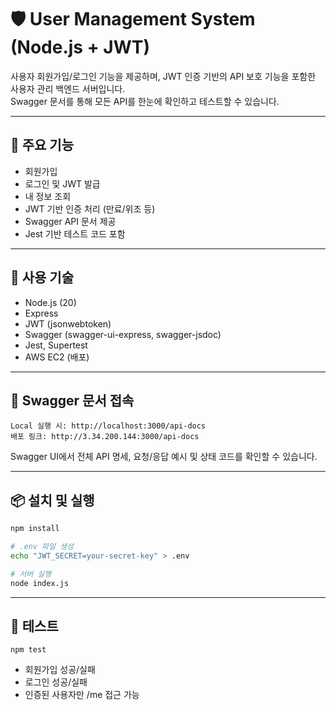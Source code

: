 # 🛡️ User Management System (Node.js + JWT)

사용자 회원가입/로그인 기능을 제공하며, JWT 인증 기반의 API 보호 기능을 포함한 사용자 관리 백엔드 서버입니다.  
Swagger 문서를 통해 모든 API를 한눈에 확인하고 테스트할 수 있습니다.

---

## 🚀 주요 기능

- 회원가입
- 로그인 및 JWT 발급
- 내 정보 조회 
- JWT 기반 인증 처리 (만료/위조 등)
- Swagger API 문서 제공
- Jest 기반 테스트 코드 포함

---

## 🧰 사용 기술

- Node.js (20)
- Express
- JWT (jsonwebtoken)
- Swagger (swagger-ui-express, swagger-jsdoc)
- Jest, Supertest
- AWS EC2 (배포)

---
## 📖 Swagger 문서 접속

```text
Local 실행 시: http://localhost:3000/api-docs
배포 링크: http://3.34.200.144:3000/api-docs
```

Swagger UI에서 전체 API 명세, 요청/응답 예시 및 상태 코드를 확인할 수 있습니다.

---

## 📦 설치 및 실행

```bash
npm install

# .env 파일 생성
echo "JWT_SECRET=your-secret-key" > .env

# 서버 실행
node index.js
```
---
## 🧪 테스트

```text
npm test
```
- 회원가입 성공/실패
- 로그인 성공/실패
- 인증된 사용자만 /me 접근 가능
